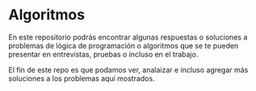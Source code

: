 # Algoritmos

En este repositorio podrás encontrar algunas respuestas o soluciones a problemas de lógica de programación o algoritmos que se te pueden presentar en entrevistas, pruebas o incluso en el trabajo.

El fin de este repo es que podamos ver, analaizar e incluso agregar más soluciones a los problemas aquí mostrados.